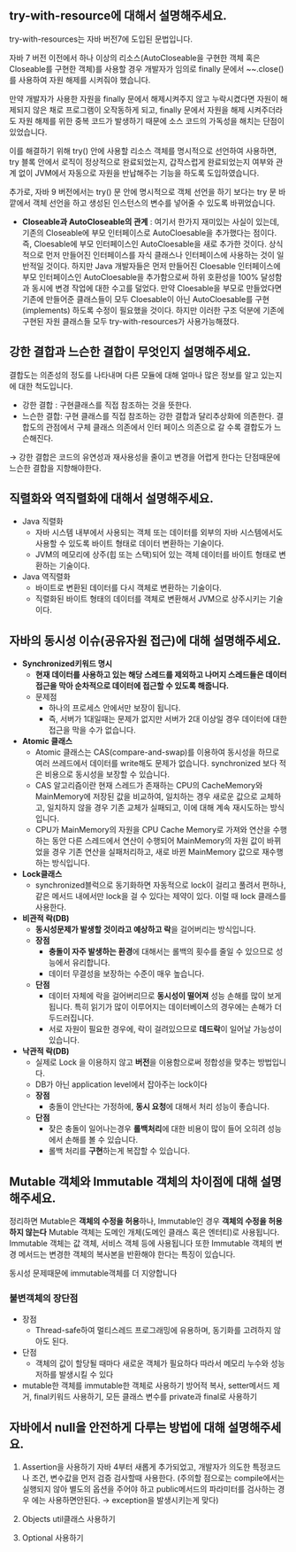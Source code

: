 ## try-with-resource에 대해서 설명해주세요.
try-with-resources는 자바 버전7에 도입된 문법입니다.

자바 7 버전 이전에서 하나 이상의 리소스(AutoCloseable을 구현한 객체 혹은 Closeable를 구현한 객체)를 사용할 경우 개발자가 임의로 finally 문에서 ~~.close()를 사용하여 자원 해제를 시켜줘야 했습니다.

만약 개발자가 사용한 자원을 finally 문에서 해제시켜주지 않고 누락시켰다면 자원이 해제되지 않은 채로 프로그램이 오작동하게 되고, finally 문에서 자원을 해제 시켜주더라도 자원 해제를 위한 중복 코드가 발생하기 때문에 소스 코드의 가독성을 해치는 단점이 있었습니다. 

이를 해결하기 위해 try() 안에 사용할 리소스 객체를 명시적으로 선언하여 사용하면, try 블록 안에서 로직이 정상적으로 완료되었는지, 갑작스럽게 완료되었는지 여부와 관계 없이 JVM에서 자동으로 자원을 반납해주는 기능을 하도록 도입하였습니다.

추가로, 자바 9 버전에서는 try() 문 안에 명시적으로 객체 선언을 하기 보다는 try 문 바깥에서 객체 선언을 하고 생성된 인스턴스의 변수를 넣어줄 수 있도록 바뀌었습니다.

- ****Closeable과 AutoCloseable의 관계**** : 
여기서 한가지 재미있는 사실이 있는데, 기존의 Closeable에 부모 인터페이스로 AutoCloesable을 추가했다는 점이다.
즉, Cloesable에 부모 인터페이스인 AutoCloesable을 새로 추가한 것이다.
상식적으로 먼저 만들어진 인터페이스를 자식 클래스나 인터페이스에 사용하는 것이 일반적일 것이다. 하지만 Java 개발자들은 먼저 만들어진 Cloesable 인터페이스에 부모 인터페이스인 AutoCloesable을 추가함으로써 하위 호환성을 100% 달성함과 동시에 변경 작업에 대한 수고를 덜었다. 만약 Cloesable을 부모로 만들었다면 기존에 만들어준 클래스들이 모두 Cloesable이 아닌 AutoCloesable를 구현(implements) 하도록 수정이 필요했을 것이다.
하지만 이러한 구조 덕분에 기존에 구현된 자원 클래스들 모두 try-with-resources가 사용가능해졌다.
## 강한 결합과 느슨한 결합이 무엇인지 설명해주세요.
결합도는 의존성의 정도를 나타내며 다른 모듈에 대해 얼마나 많은 정보를 알고 있는지에 대한 척도입니다.

- 강한 결합 : 구현클래스를 직접 참조하는 것을 뜻한다.
- 느슨한 결합: 구현 클래스를 직접 참조하는 강한 결합과 달리추상화에 의존한다. 
결합도의 관점에서 구체 클래스 의존에서 인터 페이스 의존으로 갈 수록 결합도가 느슨해진다.

→ 강한 결합은 코드의 유연성과 재사용성을 줄이고 변경을 어렵게 한다는 단점때문에 느슨한 결합을 지향해야한다.
## 직렬화와 역직렬화에 대해서 설명해주세요.
- Java 직렬화
    - 자바 시스템 내부에서 사용되는 객체 또는 데이터를 외부의 자바 시스템에서도 사용할 수 있도록 바이트 형태로 데이터 변환하는 기술이다.
    - JVM의 메모리에 상주(힙 또는 스택)되어 있는 객체 데이터를 바이트 형태로 변환하는 기술이다.
- Java 역직렬화
    - 바이트로 변환된 데이터를 다시 객체로 변환하는 기술이다.
    - 직렬화된 바이트 형태의 데이터를 객체로 변환해서 JVM으로 상주시키는 기술이다.

## 자바의 동시성 이슈(공유자원 접근)에 대해 설명해주세요.
- **Synchronized키워드 명시**
    - **현재 데이터를 사용하고 있는 해당 스레드를 제외하고 나머지 스레드들은 데이터 접근을 막아 순차적으로 데이터에 접근할 수 있도록 해줍니다.**
    - 문제점
        - 하나의 프로세스 안에서만 보장이 됩니다.
        - 즉, 서버가 1대일때는 문제가 없지만 서버가 2대 이상일 경우 데이터에 대한 접근을 막을 수가 없습니다.
- **Atomic 클래스**
    - Atomic 클래스는 CAS(compare-and-swap)를 이용하여 동시성을 하므로 여러 쓰레드에서 데이터를 write해도 문제가 없습니다. synchronized 보다 적은 비용으로 동시성을 보장할 수 있습니다.
    - CAS 알고리즘이란 현재 스레드가 존재하는 CPU의 CacheMemory와 MainMemory에 저장된 값을 비교하여, 일치하는 경우 새로운 값으로 교체하고, 일치하지 않을 경우 기존 교체가 실패되고, 이에 대해 계속 재시도하는 방식입니다.
    - CPU가 MainMemory의 자원을 CPU Cache Memory로 가져와 연산을 수행하는 동안 다른 스레드에서 연산이 수행되어 MainMemory의 자원 값이 바뀌었을 경우 기존 연산을 실패처리하고, 새로 바뀐 MainMemory 값으로 재수행하는 방식입니다.
- **Lock클래스**
    - synchronized블럭으로 동기화하면 자동적으로 lock이 걸리고 풀려서 편하나, 같은 메서드 내에서만 lock을 걸 수 있다는 제약이 있다. 이럴 때 lock 클래스를 사용한다.
- **비관적 락(DB)**
    - **동시성문제가 발생할 것이라고 예상하고 락**을 걸어버리는 방식입니다.
    - **장점**
        - **충돌이 자주 발생하는 환경**에 대해서는 롤백의 횟수를 줄일 수 있으므로 성능에서 유리합니다.
        - 데이터 무결성을 보장하는 수준이 매우 높습니다.
    - **단점**
        - 데이터 자체에 락을 걸어버리므로 **동시성이 떨어져** 성능 손해를 많이 보게 됩니다. 특히 읽기가 많이 이루어지는 데이터베이스의 경우에는 손해가 더 두드러집니다.
        - 서로 자원이 필요한 경우에, 락이 걸려있으므로 **데드락**이 일어날 가능성이 있습니다.
- **낙관적 락(DB)**
    - 실제로 Lock 을 이용하지 않고 **버전**을 이용함으로써 정합성을 맞추는 방법입니다.
    - DB가 아닌 application level에서 잡아주는 lock이다
    - **장점**
        - 충돌이 안난다는 가정하에, **동시 요청**에 대해서 처리 성능이 좋습니다.
    - **단점**
        - 잦은 충돌이 일어나는경우 **롤백처리**에 대한 비용이 많이 들어 오히려 성능에서 손해를 볼 수 있습니다.
        - 롤백 처리를 **구현**하는게 복잡할 수 있습니다.

## Mutable 객체와 Immutable 객체의 차이점에 대해 설명해주세요.
정리하면 Mutable은 **객체의 수정을 허용**하나, Immutable인 경우 **객체의 수정을 허용하지 않는다**
Mutable 객체는 도메인 개체(도메인 클래스 혹은 엔터티)로 사용됩니다.
Immutable 객체는  값 객체, 서비스 객체 등에 사용됩니다
또한 Immutable 객체의 변경 메서드는 변경한 객체의 복사본을 반환해야 한다는 특징이 있습니다.

동시성 문제때문에 immutable객체를 더 지양합니다 

### 불변객체의 장단점

- 장점
    - Thread-safe하여 멀티스레드 프로그래밍에 유용하며, 동기화를 고려하지 않아도 된다.
- 단점
    - 객체의 값이 할당될 때마다 새로운 객체가 필요하다 따라서 메모리 누수와 성능저하를 발생시킬 수 있다
- mutable한 객체를 immutable한 객체로 사용하기
    방어적 복사, setter메서드 제거, final키워드 사용하기, 모든 클래스 변수를 private과 final로 사용하기
## 자바에서 null을 안전하게 다루는 방법에 대해 설명해주세요.
1. Assertion을 사용하기 
    자바 4부터 새롭게 추가되었고, 개발자가 의도한 특정코드나 조건, 변수값을 먼저 검증 검사할때 사용한다. 
    (주의할 점으로는 compile에서는 실행되지 않아 별도의 옵션을 주어야 하고 public메서드의 파라미터를 검사하는 경우 에는 사용하면안된다. → exception을 발생시키는게 맞다)
    
2. Objects util클래스 사용하기 
3. Optional 사용하기

